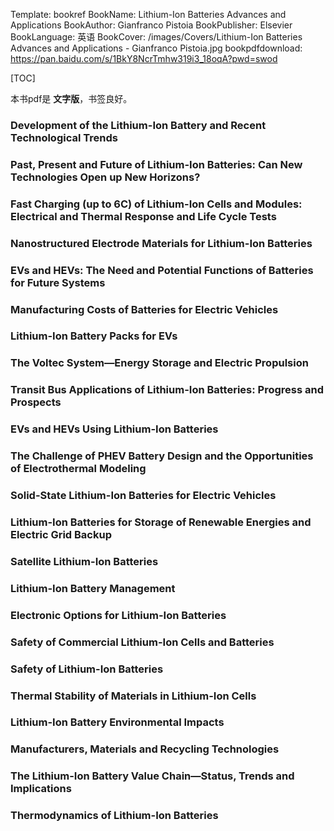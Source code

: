 Template: bookref
BookName: Lithium-Ion Batteries Advances and Applications
BookAuthor: Gianfranco Pistoia
BookPublisher: Elsevier
BookLanguage: 英语
BookCover: /images/Covers/Lithium-Ion Batteries Advances and Applications - Gianfranco Pistoia.jpg
bookpdfdownload: https://pan.baidu.com/s/1BkY8NcrTmhw319i3_18oqA?pwd=swod 

[TOC]

本书pdf是 **文字版**，书签良好。


### Development of the Lithium-Ion Battery and Recent Technological Trends


### Past, Present and Future of Lithium-Ion Batteries: Can New Technologies Open up New Horizons?


### Fast Charging (up to 6C) of Lithium-Ion Cells and Modules: Electrical and Thermal Response and Life Cycle Tests

### Nanostructured Electrode Materials for Lithium-Ion Batteries

### EVs and HEVs: The Need and Potential Functions of Batteries for Future Systems

### Manufacturing Costs of Batteries for Electric Vehicles

### Lithium-Ion Battery Packs for EVs

### The Voltec System—Energy Storage and Electric Propulsion

### Transit Bus Applications of Lithium-Ion Batteries: Progress and Prospects

### EVs and HEVs Using Lithium-Ion Batteries

### The Challenge of PHEV Battery Design and the Opportunities of Electrothermal Modeling

### Solid-State Lithium-Ion Batteries for Electric Vehicles

### Lithium-Ion Batteries for Storage of Renewable Energies and Electric Grid Backup

### Satellite Lithium-Ion Batteries

### Lithium-Ion Battery Management

### Electronic Options for Lithium-Ion Batteries

### Safety of Commercial Lithium-Ion Cells and Batteries

### Safety of Lithium-Ion Batteries

### Thermal Stability of Materials in Lithium-Ion Cells

### Lithium-Ion Battery Environmental Impacts

### Manufacturers, Materials and Recycling Technologies

### The Lithium-Ion Battery Value Chain—Status, Trends and Implications

### Thermodynamics of Lithium-Ion Batteries